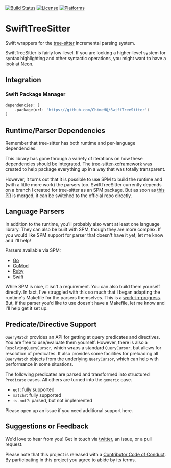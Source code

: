 [![Build Status][build status badge]][build status]
[![License][license badge]][license]
[![Platforms][platforms badge]][platforms]

# SwiftTreeSitter

Swift wrappers for the [tree-sitter](https://tree-sitter.github.io/) incremental parsing system.

SwiftTreeSitter is fairly low-level. If you are looking a higher-level system for syntax highlighting and other syntactic operations, you might want to have a look at [Neon](https://github.com/ChimeHQ/Neon).

## Integration

### Swift Package Manager

```swift
dependencies: [
    .package(url: "https://github.com/ChimeHQ/SwiftTreeSitter")
]
```

## Runtime/Parser Dependencies

Remember that tree-sitter has both runtime and per-language dependencies.

This library has gone through a variety of iterations on how these dependencies should be integrated. The [tree-sitter-xcframework](https://github.com/krzyzanowskim/tree-sitter-xcframework) was created to help package everything up in a way that was totally transparent.

However, it turns out that it is possible to use SPM to build the runtime and (with a little more work) the parsers too. SwiftTreeSitter currently depends on a branch I created for tree-sitter as an SPM package. But as soon as [this PR](https://github.com/tree-sitter/tree-sitter/pull/1736) is merged, it can be switched to the official repo directly.

## Language Parsers

In addition to the runtime, you'll probably also want at least one language library. They can also be built with SPM, though they are more complex. If you would like SPM support for parser that doesn't have it yet, let me know and I'll help!

Parsers available via SPM:

- [Go](https://github.com/mattmassicotte/tree-sitter-go/tree/feature/swift)
- [GoMod](https://github.com/mattmassicotte/tree-sitter-gomod/tree/feature/swift)
- [Ruby](https://github.com/mattmassicotte/tree-sitter-ruby/tree/feature/swift)
- [Swift](https://github.com/mattmassicotte/tree-sitter-swift/tree/feature/spm)

While SPM is nice, it isn't a requirement. You can also build them yourself directly. In fact, I've struggled with this so much that I began adapting the runtime's Makefile for the parsers themselves. This is a [work-in-progress](https://github.com/tree-sitter/tree-sitter/issues/1488). But, if the parser you'd like to use doesn't have a Makefile, let me know and I'll help get it set up.

## Predicate/Directive Support

`QueryMatch` provides an API for getting at query predicates and directives. You are free to use/evaluate them yourself. However, there is also a `ResolvingQueryCursor`, which wraps a standard `QueryCursor`, but allows for resolution of predicates. It also provides some facilities for preloading all `QueryMatch` objects from the underlying `QueryCursor`, which can help with performance in some situations.

The following predicates are parsed and transformed into structured `Predicate` cases. All others are turned into the `generic` case.

- `eq?`: fully supported
- `match?`: fully supported
- `is-not?`: parsed, but not implemented

Please open up an issue if you need additional support here.

## Suggestions or Feedback

We'd love to hear from you! Get in touch via [twitter](https://twitter.com/chimehq), an issue, or a pull request.

Please note that this project is released with a [Contributor Code of Conduct](CODE_OF_CONDUCT.md). By participating in this project you agree to abide by its terms.

[build status]: https://github.com/ChimeHQ/SwiftTreeSitter/actions
[build status badge]: https://github.com/ChimeHQ/SwiftTreeSitter/workflows/CI/badge.svg
[license]: https://opensource.org/licenses/BSD-3-Clause
[license badge]: https://img.shields.io/github/license/ChimeHQ/SwiftTreeSitter
[platforms]: https://swiftpackageindex.com/ChimeHQ/SwiftTreeSitter
[platforms badge]: https://img.shields.io/endpoint?url=https%3A%2F%2Fswiftpackageindex.com%2Fapi%2Fpackages%2FChimeHQ%2FSwiftTreeSitter%2Fbadge%3Ftype%3Dplatforms

